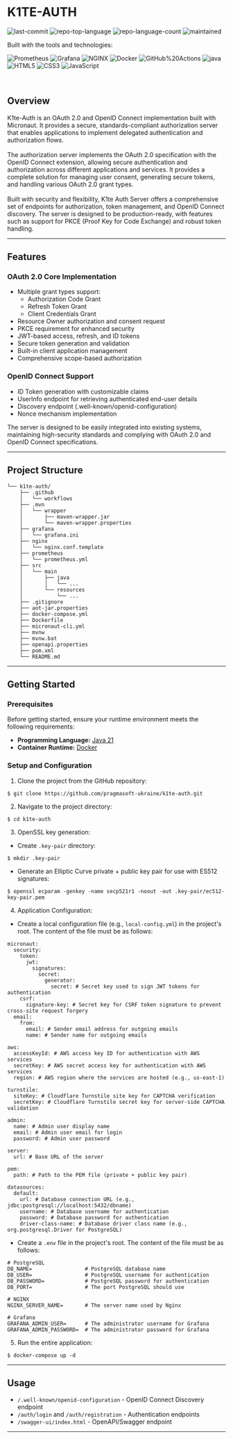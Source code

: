 <div align="left" style="position: relative;">
<h1>K1TE-AUTH</h1>
<p align="left">
	<img src="https://img.shields.io/github/last-commit/pragmasoft-ukraine/k1te-auth?style=flat&logo=git&logoColor=white&color=0080ff" alt="last-commit">
	<img src="https://img.shields.io/github/languages/top/pragmasoft-ukraine/k1te-auth?style=flat&color=0080ff" alt="repo-top-language">
	<img src="https://img.shields.io/github/languages/count/pragmasoft-ukraine/k1te-auth?style=flat&color=0080ff" alt="repo-language-count">
	<img src="https://img.shields.io/maintenance/yes/2025?style=flat&color=0080ff" alt="maintained">
</p>
<p align="left">Built with the tools and technologies:</p>
<p align="left">
	<img src="https://img.shields.io/badge/Prometheus-E6522C.svg?style=flat&logo=Prometheus&logoColor=white" alt="Prometheus">
	<img src="https://img.shields.io/badge/Grafana-F46800.svg?style=flat&logo=Grafana&logoColor=white" alt="Grafana">
	<img src="https://img.shields.io/badge/NGINX-009639.svg?style=flat&logo=NGINX&logoColor=white" alt="NGINX">
	<img src="https://img.shields.io/badge/Docker-2496ED.svg?style=flat&logo=Docker&logoColor=white" alt="Docker">
	<img src="https://img.shields.io/badge/GitHub%20Actions-2088FF.svg?style=flat&logo=GitHub-Actions&logoColor=white" alt="GitHub%20Actions">
	<img src="https://img.shields.io/badge/java-%23ED8B00.svg?style=flat&logo=openjdk&logoColor=white" alt="java">
	<img src="https://img.shields.io/badge/HTML5-E34F26.svg?style=flat&logo=HTML5&logoColor=white" alt="HTML5">
	<img src="https://img.shields.io/badge/CSS3-1572B6.svg?style=flat&logo=CSS3&logoColor=white" alt="CSS3">
	<img src="https://img.shields.io/badge/JavaScript-F7DF1E.svg?style=flat&logo=JavaScript&logoColor=black" alt="JavaScript">
</p>
</div>
<br clear="right">

## Overview

K1te-Auth is an OAuth 2.0 and OpenID Connect implementation built with Micronaut.
It provides a secure, standards-compliant authorization server that enables applications to implement delegated authentication and authorization flows.
<br><br>
The authorization server implements the OAuth 2.0 specification with the OpenID Connect extension, allowing secure authentication and authorization across different applications and services.
It provides a complete solution for managing user consent, generating secure tokens, and handling various OAuth 2.0 grant types.
<br><br>
Built with security and flexibility, K1te Auth Server offers a comprehensive set of endpoints for authorization, token management, and OpenID Connect discovery.
The server is designed to be production-ready, with features such as support for PKCE (Proof Key for Code Exchange) and robust token handling.

---

## Features

### OAuth 2.0 Core Implementation
- Multiple grant types support:
  - Authorization Code Grant
  - Refresh Token Grant
  - Client Credentials Grant
- Resource Owner authorization and consent request
- PKCE requirement for enhanced security
- JWT-based access, refresh, and ID tokens
- Secure token generation and validation
- Built-in client application management
- Comprehensive scope-based authorization

### OpenID Connect Support
- ID Token generation with customizable claims
- UserInfo endpoint for retrieving authenticated end-user details
- Discovery endpoint (.well-known/openid-configuration)
- Nonce mechanism implementation

The server is designed to be easily integrated into existing systems, maintaining high-security standards and complying with OAuth 2.0 and OpenID Connect specifications.

---

## Project Structure

```
└── k1te-auth/
    ├── .github
    │   └── workflows
    ├── .mvn
    │   └── wrapper
    │       ├── maven-wrapper.jar
    │       └── maven-wrapper.properties
    ├── grafana
    │   └── grafana.ini
    ├── nginx
    │   └── nginx.conf.template
    ├── prometheus
    │   └── prometheus.yml
    ├── src
    │   └── main
    │       ├── java
    │       │   └── ...
    │       └── resources
    │           └── ...
    ├── .gitignore
    ├── aot-jar.properties
    ├── docker-compose.yml
    ├── Dockerfile
    ├── micronaut-cli.yml
    ├── mvnw
    ├── mvnw.bat
    ├── openapi.properties
    ├── pom.xml
    └── README.md
```

---

## Getting Started

### Prerequisites

Before getting started, ensure your runtime environment meets the following requirements:

- **Programming Language:** [Java 21](https://www.oracle.com/java/technologies/downloads/#java21)
- **Container Runtime:** [Docker](https://www.docker.com)

### Setup and Configuration

1. Clone the project from the GitHub repository:
```
$ git clone https://github.com/pragmasoft-ukraine/k1te-auth.git
```

2. Navigate to the project directory:
```
$ cd k1te-auth
```

3. OpenSSL key generation:
- Create `.key-pair` directory:
```
$ mkdir .key-pair
```
- Generate an Elliptic Curve private + public key pair for use with ES512 signatures:
```
$ openssl ecparam -genkey -name secp521r1 -noout -out .key-pair/ec512-key-pair.pem
```

4. Application Configuration:
- Create a local configuration file (e.g., `local-config.yml`) in the project's root. The content of the file must be as follows:
```
micronaut:
  security:
    token:
      jwt:
        signatures:
          secret:
            generator:
              secret: # Secret key used to sign JWT tokens for authentication
    csrf:
      signature-key: # Secret key for CSRF token signature to prevent cross-site request forgery
  email:
    from:
      email: # Sender email address for outgoing emails
      name: # Sender name for outgoing emails

aws:
  accessKeyId: # AWS access key ID for authentication with AWS services
  secretKey: # AWS secret access key for authentication with AWS services
  region: # AWS region where the services are hosted (e.g., us-east-1)

turnstile:
  siteKey: # Cloudflare Turnstile site key for CAPTCHA verification
  secretKey: # Cloudflare Turnstile secret key for server-side CAPTCHA validation

admin:
  name: # Admin user display name
  email: # Admin user email for login
  password: # Admin user password

server:
  url: # Base URL of the server

pem:
  path: # Path to the PEM file (private + public key pair)

datasources:
  default:
    url: # Database connection URL (e.g., jdbc:postgresql://localhost:5432/dbname)
    username: # Database username for authentication
    password: # Database password for authentication
    driver-class-name: # Database driver class name (e.g., org.postgresql.Driver for PostgreSQL)
```
- Create a `.env` file in the project's root. The content of the file must be as follows:
```
# PostgreSQL
DB_NAME=                 # PostgreSQL database name
DB_USER=                 # PostgreSQL username for authentication
DB_PASSWORD=             # PostgreSQL password for authentication
DB_PORT=                 # The port PostgreSQL should use

# NGINX
NGINX_SERVER_NAME=       # The server name used by Nginx

# Grafana
GRAFANA_ADMIN_USER=      # The administrator username for Grafana
GRAFANA_ADMIN_PASSWORD=  # The administrator password for Grafana

```

5. Run the entire application:
```
$ docker-compose up -d
```

---

## Usage
- `/.well-known/openid-configuration` - OpenID Connect Discovery endpoint
- `/auth/login` and `/auth/registration` - Authentication endpoints
- `/swagger-ui/index.html` - OpenAPI/Swagger endpoint

---
